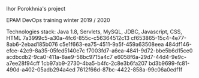 Ihor Porokhnia's project


EPAM DevOps  training winter 2019 / 2020

Technologies stack: Java 1.8, Servlets, MySQL, JDBC, Javascript, CSS, HTML
7a3999c5-a30a-4fc6-855c-c56364512c13
cf653865-15c4-4e77-8ab6-2ebad185b076
c5e1f663-ea75-4511-9a5f-459a63508eea
484df146-efce-42c9-8a35-05fed5140e7c
f7003fd7-a6ea-4841-9d72-bbe5b6d15ce0
acdbcdb2-9ca0-411a-8ae9-58bc9715a4c7
e6058f6a-29d7-44d4-9e9c-a7ee28f94cff
1cb97ab9-2730-4ba5-b4fc-2c8e3b6fa207
bd3b9699-fc81-490d-a402-05adb294a4ed
7612f66d-87bc-4422-858a-99c06a0edf1f
